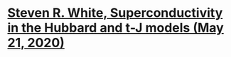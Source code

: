 # [Steven R. White, Superconductivity in the Hubbard and t-J models (May 21, 2020)](https://www.youtube.com/watch?v=hMG-bynLdEU)